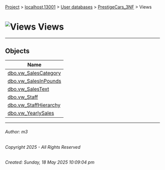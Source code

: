 #### 

[Project](../../../../index.md) > [localhost,13001](../../../index.md) > [User databases](../../index.md) > [PrestigeCars_3NF](../index.md) > Views

# ![Views](../../../../Images/View32.png) Views

---

## <a name="#objects"></a>Objects

| Name |
|---|
| [dbo.vw_SalesCategory](dbo_vw_SalesCategory.md) |
| [dbo.vw_SalesInPounds](dbo_vw_SalesInPounds.md) |
| [dbo.vw_SalesText](dbo_vw_SalesText.md) |
| [dbo.vw_Staff](dbo_vw_Staff.md) |
| [dbo.vw_StaffHierarchy](dbo_vw_StaffHierarchy.md) |
| [dbo.vw_YearlySales](dbo_vw_YearlySales.md) |


---

###### Author:  m3

###### Copyright 2025 - All Rights Reserved

###### Created: Sunday, 18 May 2025 10:09:04 pm

